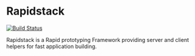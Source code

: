 # Rapidstack

[![Build Status](https://secure.travis-ci.org/sebs/rapidstack.png)](http://travis-ci.org/sebs/rapidstack)

Rapidstack is a Rapid prototyping Framework providing server and client helpers for fast application building. 

